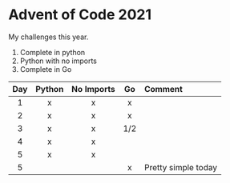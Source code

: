 # Advent of Code 2021

My challenges this year. 
1. Complete in python
2. Python with no imports
3. Complete in Go


Day | Python | No Imports | Go  | Comment |
:-: |:-:     |:-:         |:-:  |:-       |
1   | x      | x          | x   |         |
2   | x      | x          | x   |         |
3   | x      | x          | 1/2 |         |
4   | x      | x          |     |         |
5   | x      | x          |     |         |
5   |        |            | x   | Pretty simple today |
